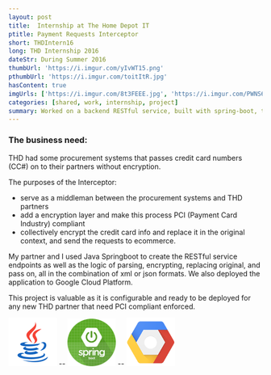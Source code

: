 ```yaml
---
layout: post
title:  Internship at The Home Depot IT
ptitle: Payment Requests Interceptor
short: THDIntern16
long: THD Internship 2016
dateStr: During Summer 2016
thumbUrl: 'https://i.imgur.com/yIvWT15.png'
pthumbUrl: 'https://i.imgur.com/toitItR.jpg'
hasContent: true
imgUrls: ['https://i.imgur.com/8t3FEEE.jpg', 'https://i.imgur.com/PWNS6Im.jpg']
categories: [shared, work, internship, project]
summary: Worked on a backend RESTful service, built with spring-boot, to intercept purchase orders and add another security level.
---
```

### The business need:
THD had some procurement systems that passes credit card numbers (CC#) on to their partners without encryption.

The purposes of the Interceptor:
* serve as a middleman between the procurement systems and THD partners
* add a encryption layer and make this process PCI (Payment Card Industry) compliant
* collectively encrypt the credit card info and replace it in the original context, and send the requests to ecommerce.

My partner and I used Java Springboot to create the RESTful service endpoints as well as the logic of parsing, encrypting, replacing original, and pass on, all in the combination of xml or json formats. We also deployed the application to Google Cloud Platform.

This project is valuable as it is configurable and ready to be deployed for any new THD partner that need PCI compliant enforced.

![Java Logo](/assets/logos/java.png) -- ![Springboot Logo](/assets/logos/spring-boot.png) -- ![Google Cloud Platform Logo](/assets/logos/GCP.png)

